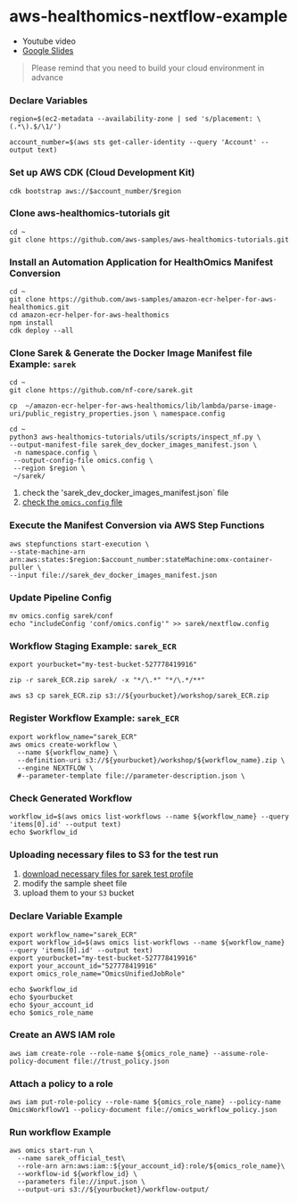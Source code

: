 # aws-healthomics-nextflow-example
* Youtube video
* [Google Slides](https://docs.google.com/presentation/d/13Ew3Qx_GnlWHyE12p0sSXvBqXysa_5N131U1EmZB8h0/edit?usp=sharing)

> Please remind that you need to build your cloud environment in advance

### Declare Variables
```
region=$(ec2-metadata --availability-zone | sed 's/placement: \(.*\).$/\1/')

account_number=$(aws sts get-caller-identity --query 'Account' --output text)
```

### Set up AWS CDK (Cloud Development Kit)
```
cdk bootstrap aws://$account_number/$region
```

### Clone aws-healthomics-tutorials git
```
cd ~
git clone https://github.com/aws-samples/aws-healthomics-tutorials.git
```

### Install an Automation Application for HealthOmics Manifest Conversion
```
cd ~
git clone https://github.com/aws-samples/amazon-ecr-helper-for-aws-healthomics.git
cd amazon-ecr-helper-for-aws-healthomics
npm install
cdk deploy --all
```

### Clone Sarek & Generate the Docker Image Manifest file Example: `sarek`
```
cd ~
git clone https://github.com/nf-core/sarek.git

cp  ~/amazon-ecr-helper-for-aws-healthomics/lib/lambda/parse-image-uri/public_registry_properties.json \ namespace.config

cd ~
python3 aws-healthomics-tutorials/utils/scripts/inspect_nf.py \
--output-manifest-file sarek_dev_docker_images_manifest.json \
 -n namespace.config \
 --output-config-file omics.config \
 --region $region \
 ~/sarek/
```
1. check the 'sarek_dev_docker_images_manifest.json` file
2. [check the `omics.config` file](./sarek-config/omics.config)
### Execute the Manifest Conversion via AWS Step Functions
```
aws stepfunctions start-execution \
--state-machine-arn arn:aws:states:$region:$account_number:stateMachine:omx-container-puller \
--input file://sarek_dev_docker_images_manifest.json
```

### Update Pipeline Config
```
mv omics.config sarek/conf
echo "includeConfig 'conf/omics.config'" >> sarek/nextflow.config
```

### Workflow Staging Example: `sarek_ECR`
```
export yourbucket="my-test-bucket-527778419916" 

zip -r sarek_ECR.zip sarek/ -x "*/\.*" "*/\.*/**"

aws s3 cp sarek_ECR.zip s3://${yourbucket}/workshop/sarek_ECR.zip  
```

### Register Workflow Example: `sarek_ECR`
```
export workflow_name="sarek_ECR"
aws omics create-workflow \
  --name ${workflow_name} \
  --definition-uri s3://${yourbucket}/workshop/${workflow_name}.zip \
  --engine NEXTFLOW \
  #--parameter-template file://parameter-description.json \
```

### Check Generated Workflow
```
workflow_id=$(aws omics list-workflows --name ${workflow_name} --query 'items[0].id' --output text)
echo $workflow_id
```

### Uploading necessary files to S3 for the test run
1. [download necessary files for sarek test profile](./script/sarek-test-profile-data-download.sh)
2. modify the sample sheet file
3. upload them to your `S3` bucket

### Declare Variable Example

```
export workflow_name="sarek_ECR"
export workflow_id=$(aws omics list-workflows --name ${workflow_name} --query 'items[0].id' --output text)
export yourbucket="my-test-bucket-527778419916"
export your_account_id="527778419916"
export omics_role_name="OmicsUnifiedJobRole"

echo $workflow_id
echo $yourbucket
echo $your_account_id
echo $omics_role_name
```

### Create an AWS IAM role

```
aws iam create-role --role-name ${omics_role_name} --assume-role-policy-document file://trust_policy.json
```

### Attach a policy to a role
```
aws iam put-role-policy --role-name ${omics_role_name} --policy-name OmicsWorkflowV1 --policy-document file://omics_workflow_policy.json
```

### Run workflow Example
```
aws omics start-run \
  --name sarek_official_test\
  --role-arn arn:aws:iam::${your_account_id}:role/${omics_role_name}\
  --workflow-id ${workflow_id} \
  --parameters file://input.json \
  --output-uri s3://${yourbucket}/workflow-output/
```

